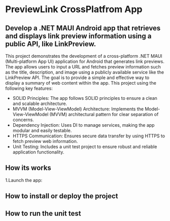 # PreviewLink CrossPlatfrom App

## Develop a .NET MAUI Android app that retrieves and displays link preview information using a public API, like LinkPreview.

This project demonstrates the development of a cross-platform .NET MAUI (Multi-platform App UI) application for Android that generates link previews. The app allows users to input a URL and fetches preview information such as the title, description, and image using a publicly available service like the LinkPreview API. The goal is to provide a simple and effective way to display a summary of web content within the app. This project using the following key features:

* SOLID Principles: The app follows SOLID principles to ensure a clean and scalable architecture.
* MVVM (Model-View-ViewModel) Architecture: Implements the Model-View-ViewModel (MVVM) architectural pattern for clear separation of concerns.
* Dependency Injection: Uses DI to manage services, making the app modular and easily testable.
* HTTPS Communication: Ensures secure data transfer by using HTTPS to fetch preview web information.
* Unit Testing: Includes a unit test project to ensure robust and reliable application functionality.

## How its works
1.Launch the app:




## How to install or deploy the project


## How to run the unit test
